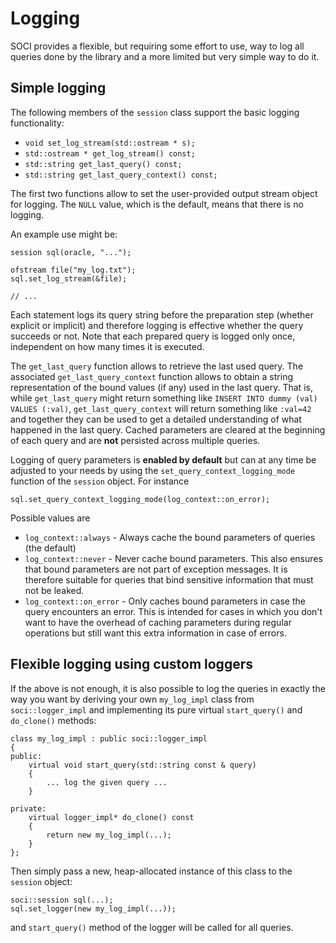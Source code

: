 # Logging

SOCI provides a flexible, but requiring some effort to use, way to log all
queries done by the library and a more limited but very simple way to do it.

## Simple logging

The following members of the `session` class support the basic logging functionality:

* `void set_log_stream(std::ostream * s);`
* `std::ostream * get_log_stream() const;`
* `std::string get_last_query() const;`
* `std::string get_last_query_context() const;`

The first two functions allow to set the user-provided output stream object for logging.
The `NULL` value, which is the default, means that there is no logging.

An example use might be:

    session sql(oracle, "...");

    ofstream file("my_log.txt");
    sql.set_log_stream(&file);

    // ...

Each statement logs its query string before the preparation step (whether explicit or implicit) and therefore logging is effective whether the query succeeds or not.
Note that each prepared query is logged only once, independent on how many times it is executed.

The `get_last_query` function allows to retrieve the last used query. The associated `get_last_query_context` function allows to obtain a string
representation of the bound values (if any) used in the last query. That is, while `get_last_query` might return something like
`INSERT INTO dummy (val) VALUES (:val)`, `get_last_query_context` will return something like `:val=42` and together they can be used to get a detailed
understanding of what happened in the last query. Cached parameters are cleared at the beginning of each query and are **not** persisted across
multiple queries.

Logging of query parameters is **enabled by default** but can at any time be adjusted to your needs by using the `set_query_context_logging_mode`
function of the `session` object. For instance

    sql.set_query_context_logging_mode(log_context::on_error);

Possible values are

* `log_context::always` - Always cache the bound parameters of queries (the default)
* `log_context::never` - Never cache bound parameters. This also ensures that bound parameters are not part of exception messages. It is therefore
  suitable for queries that bind sensitive information that must not be leaked.
* `log_context::on_error` - Only caches bound parameters in case the query encounters an error. This is intended for cases in which you don't want to
  have the overhead of caching parameters during regular operations but still want this extra information in case of errors.

## Flexible logging using custom loggers

If the above is not enough, it is also possible to log the queries in exactly
the way you want by deriving your own `my_log_impl` class from
`soci::logger_impl` and implementing its pure virtual `start_query()` and
`do_clone()` methods:

    class my_log_impl : public soci::logger_impl
    {
    public:
        virtual void start_query(std::string const & query)
        {
            ... log the given query ...
        }

    private:
        virtual logger_impl* do_clone() const
        {
            return new my_log_impl(...);
        }
    };

Then simply pass a new, heap-allocated instance of this class to the `session`
object:

    soci::session sql(...);
    sql.set_logger(new my_log_impl(...));

and `start_query()` method of the logger will be called for all queries.
